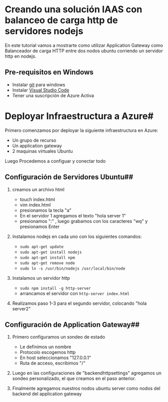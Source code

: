 # Creando una solución IAAS con balanceo de carga http de servidores nodejs

En este tutorial vamos a mostrarte como utilizar Application Gateway como Balanceador de carga HTTP entre dos nodos ubuntu corriendo un servidor http en nodejs.

## Pre-requisitos en Windows ##

*	Instalar [git](https://git-scm.com/download/win) para windows
*	Instalar [Visual Studio Code](https://code.visualstudio.com/download)
*   Tener una suscripción de Azure Activa

# Deployar Infraestructura a Azure#

Primero comenzamos por deployar la siguiente infraestructura en Azure:

*   Un grupo de recurso
*   Un application gateway
*   2 maquinas virtuales Ubuntu

Luego Procedemos a configuar y conectar todo

## Configuración de Servidores Ubuntu##

1.  creamos un archivo html 
    *   touch index.html
    *   vim index.html
    *   presionamos la tecla "a"
    *   En el servidor 1 agregamos el texto "hola server 1"
    *   presionamos ":" , luego grabamos con los caracteres "wq" y presionamos Enter

2.  Instalamos nodejs en cada uno con los siguientes comandos:
    * ``` sudo apt-get update ```
    * ```sudo apt-get install nodejs```
    * ```sudo apt-get install npm```
    * ```sudo apt-get remove node```
    * ```sudo ln -s /usr/bin/nodejs /usr/local/bin/node```

3.  Instalamos un servidor http
    * ```sudo npm install -g http-server```
    * arrancamos el servidor con ```http-server index.html```


4.  Realizamos paso 1-3 para el segundo servidor, colocando "hola server2"

## Configuración de Application Gateway##

1.  Primero configuramos un sondeo de estado
    *   Le definimos un nombre
    *   Protocolo escogemos http
    *   En host seleccionamos "127.0.0.1"
    *   Ruta de acceso, escribimos "/"
    
2.  Luego en las configuraciones de "backendhttpsettings" agregamos un sondeo personalizado, el que creamos en el paso anterior.

3.  Finalmente agregamos nuestros nodos ubuntu server como nodos del backend del application gateway
